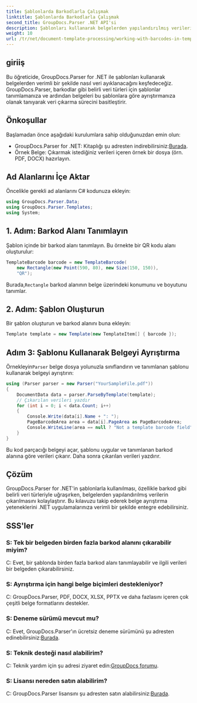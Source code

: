 ```yaml
---
title: Şablonlarda Barkodlarla Çalışmak
linktitle: Şablonlarda Barkodlarla Çalışmak
second_title: GroupDocs.Parser .NET API'si
description: Şablonları kullanarak belgelerden yapılandırılmış verileri ayıklamak için GroupDocs.Parser for .NET'i nasıl kullanacağınızı öğrenin. Barkod alanlarıyla veri çıkarmayı basitleştirin.
weight: 10
url: /tr/net/document-template-processing/working-with-barcodes-in-templates/
---
```

## giriiş
Bu öğreticide, GroupDocs.Parser for .NET ile şablonları kullanarak belgelerden verimli bir şekilde nasıl veri ayıklanacağını keşfedeceğiz. GroupDocs.Parser, barkodlar gibi belirli veri türleri için şablonlar tanımlamanıza ve ardından belgeleri bu şablonlara göre ayrıştırmanıza olanak tanıyarak veri çıkarma sürecini basitleştirir.
## Önkoşullar
Başlamadan önce aşağıdaki kurulumlara sahip olduğunuzdan emin olun:
-  GroupDocs.Parser for .NET: Kitaplığı şu adresten indirebilirsiniz:[Burada](https://releases.groupdocs.com/parser/net/).
- Örnek Belge: Çıkarmak istediğiniz verileri içeren örnek bir dosya (örn. PDF, DOCX) hazırlayın.

## Ad Alanlarını İçe Aktar
Öncelikle gerekli ad alanlarını C# kodunuza ekleyin:
```csharp
using GroupDocs.Parser.Data;
using GroupDocs.Parser.Templates;
using System;
```
## 1. Adım: Barkod Alanı Tanımlayın
Şablon içinde bir barkod alanı tanımlayın. Bu örnekte bir QR kodu alanı oluşturulur:
```csharp
TemplateBarcode barcode = new TemplateBarcode(
    new Rectangle(new Point(590, 80), new Size(150, 150)),
    "QR");
```
 Burada,`Rectangle` barkod alanının belge üzerindeki konumunu ve boyutunu tanımlar.
## 2. Adım: Şablon Oluşturun
Bir şablon oluşturun ve barkod alanını buna ekleyin:
```csharp
Template template = new Template(new TemplateItem[] { barcode });
```
## Adım 3: Şablonu Kullanarak Belgeyi Ayrıştırma
 Örnekleyin`Parser` belge dosya yolunuzla sınıflandırın ve tanımlanan şablonu kullanarak belgeyi ayrıştırın:
```csharp
using (Parser parser = new Parser("YourSampleFile.pdf"))
{
    DocumentData data = parser.ParseByTemplate(template);
    // Çıkarılan verileri yazdır
    for (int i = 0; i < data.Count; i++)
    {
        Console.Write(data[i].Name + ": ");
        PageBarcodeArea area = data[i].PageArea as PageBarcodeArea;
        Console.WriteLine(area == null ? "Not a template barcode field" : area.Value);
    }
}
```
Bu kod parçacığı belgeyi açar, şablonu uygular ve tanımlanan barkod alanına göre verileri çıkarır. Daha sonra çıkarılan verileri yazdırır.

## Çözüm
GroupDocs.Parser for .NET'in şablonlarla kullanılması, özellikle barkod gibi belirli veri türleriyle uğraşırken, belgelerden yapılandırılmış verilerin çıkarılmasını kolaylaştırır. Bu kılavuzu takip ederek belge ayrıştırma yeteneklerini .NET uygulamalarınıza verimli bir şekilde entegre edebilirsiniz.

## SSS'ler
### S: Tek bir belgeden birden fazla barkod alanını çıkarabilir miyim?
C: Evet, bir şablonda birden fazla barkod alanı tanımlayabilir ve ilgili verileri bir belgeden çıkarabilirsiniz.
### S: Ayrıştırma için hangi belge biçimleri destekleniyor?
C: GroupDocs.Parser, PDF, DOCX, XLSX, PPTX ve daha fazlasını içeren çok çeşitli belge formatlarını destekler.
### S: Deneme sürümü mevcut mu?
 C: Evet, GroupDocs.Parser'ın ücretsiz deneme sürümünü şu adresten edinebilirsiniz:[Burada](https://releases.groupdocs.com/).
### S: Teknik desteği nasıl alabilirim?
 C: Teknik yardım için şu adresi ziyaret edin:[GroupDocs forumu](https://forum.groupdocs.com/c/parser/17).
### S: Lisansı nereden satın alabilirim?
 C: GroupDocs.Parser lisansını şu adresten satın alabilirsiniz:[Burada](https://purchase.groupdocs.com/buy).